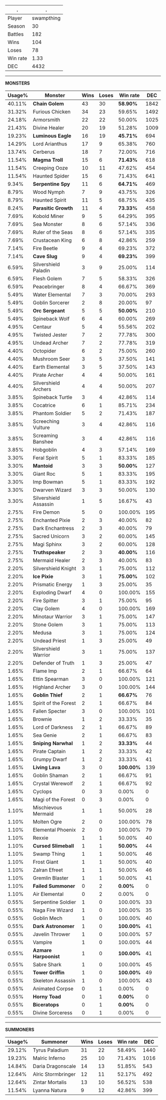 .|.
|-|-
Player|swampthing
Season|30
Battles|182
Wins|104
Loses|78
Win rate|1.33
DEC|4432

---
**MONSTERS**

Usage%|Monster|Wins|Loses|Win rate|DEC|
-|-|-|-|-|-|
40.11%|**Chain Golem**|43|30|**58.90%**|1842|
31.32%|Furious Chicken|34|23|59.65%|1492|
24.18%|Armorsmith|22|22|50.00%|1025|
21.43%|Divine Healer|20|19|51.28%|1009|
19.23%|**Luminous Eagle**|16|19|**45.71%**|694|
14.29%|Lord Arianthus|17|9|65.38%|760|
13.74%|Cerberus|18|7|72.00%|716|
11.54%|**Magma Troll**|15|6|**71.43%**|618|
11.54%|Creeping Ooze|10|11|47.62%|454|
11.54%|Haunted Spider|15|6|71.43%|641|
9.34%|**Serpentine Spy**|11|6|**64.71%**|469|
8.79%|Wood Nymph|7|9|43.75%|326|
8.79%|Haunted Spirit|11|5|68.75%|435|
8.24%|**Parasitic Growth**|11|4|**73.33%**|458|
7.69%|Kobold Miner|9|5|64.29%|395|
7.69%|Sea Monster|8|6|57.14%|336|
7.69%|Ruler of the Seas|8|6|57.14%|335|
7.69%|Crustacean King|6|8|42.86%|259|
7.14%|Fire Beetle|9|4|69.23%|372|
7.14%|**Cave Slug**|9|4|**69.23%**|399|
6.59%|Silvershield Paladin|3|9|25.00%|114|
6.59%|Flesh Golem|7|5|58.33%|326|
6.59%|Peacebringer|8|4|66.67%|369|
5.49%|Water Elemental|7|3|70.00%|293|
5.49%|Goblin Sorcerer|2|8|20.00%|97|
5.49%|**Orc Sergeant**|5|5|**50.00%**|210|
5.49%|Spineback Wolf|6|4|60.00%|269|
4.95%|Centaur|5|4|55.56%|202|
4.95%|Twisted Jester|7|2|77.78%|300|
4.95%|Undead Archer|7|2|77.78%|319|
4.40%|Octopider|6|2|75.00%|260|
4.40%|Mushroom Seer|3|5|37.50%|141|
4.40%|Earth Elemental|3|5|37.50%|143|
4.40%|Pirate Archer|4|4|50.00%|161|
4.40%|Silvershield Archers|4|4|50.00%|207|
3.85%|Spineback Turtle|3|4|42.86%|114|
3.85%|Cocatrice|6|1|85.71%|234|
3.85%|Phantom Soldier|5|2|71.43%|187|
3.85%|Screeching Vulture|3|4|42.86%|116|
3.85%|Screaming Banshee|3|4|42.86%|116|
3.85%|Hobgoblin|4|3|57.14%|169|
3.30%|Feral Spirit|5|1|83.33%|185|
3.30%|**Mantoid**|3|3|**50.00%**|127|
3.30%|Giant Roc|5|1|83.33%|195|
3.30%|Imp Bowman|5|1|83.33%|192|
3.30%|Dwarven Wizard|3|3|50.00%|130|
3.30%|Silvershield Assassin|1|5|16.67%|43|
2.75%|Fire Demon|5|0|100.00%|195|
2.75%|Enchanted Pixie|2|3|40.00%|82|
2.75%|Dark Enchantress|2|3|40.00%|79|
2.75%|Sacred Unicorn|3|2|60.00%|145|
2.75%|Magi Sphinx|3|2|60.00%|128|
2.75%|**Truthspeaker**|2|3|**40.00%**|116|
2.75%|Mermaid Healer|2|3|40.00%|83|
2.20%|Silvershield Knight|3|1|75.00%|112|
2.20%|**Ice Pixie**|3|1|**75.00%**|102|
2.20%|Prismatic Energy|1|3|25.00%|35|
2.20%|Exploding Dwarf|4|0|100.00%|155|
2.20%|Fire Spitter|3|1|75.00%|95|
2.20%|Clay Golem|4|0|100.00%|169|
2.20%|Minotaur Warrior|3|1|75.00%|147|
2.20%|Stone Golem|3|1|75.00%|113|
2.20%|Medusa|3|1|75.00%|124|
2.20%|Undead Priest|1|3|25.00%|49|
2.20%|Silvershield Warrior|3|1|75.00%|137|
2.20%|Defender of Truth|1|3|25.00%|47|
1.65%|Flame Imp|2|1|66.67%|64|
1.65%|Ettin Spearman|3|0|100.00%|121|
1.65%|Highland Archer|3|0|100.00%|144|
1.65%|**Goblin Thief**|2|1|**66.67%**|76|
1.65%|Spirit of the Forest|2|1|66.67%|84|
1.65%|Fallen Specter|3|0|100.00%|101|
1.65%|Brownie|1|2|33.33%|35|
1.65%|Lord of Darkness|2|1|66.67%|89|
1.65%|Sea Genie|2|1|66.67%|83|
1.65%|**Sniping Narwhal**|1|2|**33.33%**|44|
1.65%|Pirate Captain|1|2|33.33%|42|
1.65%|Grumpy Dwarf|1|2|33.33%|41|
1.65%|**Living Lava**|3|0|**100.00%**|139|
1.65%|Goblin Shaman|2|1|66.67%|91|
1.65%|Crystal Werewolf|2|1|66.67%|92|
1.65%|Cyclops|0|3|0.00%|0|
1.65%|Magi of the Forest|0|3|0.00%|0|
1.10%|Mischievous Mermaid|1|1|50.00%|28|
1.10%|Molten Ogre|2|0|100.00%|78|
1.10%|Elemental Phoenix|2|0|100.00%|79|
1.10%|Rexxie|1|1|50.00%|40|
1.10%|**Cursed Slimeball**|1|1|**50.00%**|44|
1.10%|Swamp Thing|1|1|50.00%|46|
1.10%|Frost Giant|1|1|50.00%|40|
1.10%|Zalran Efreet|1|1|50.00%|46|
1.10%|Gremlin Blaster|1|1|50.00%|41|
1.10%|**Failed Summoner**|0|2|**0.00%**|0|
1.10%|Air Elemental|0|2|0.00%|0|
0.55%|Serpentine Soldier|1|0|100.00%|33|
0.55%|Naga Fire Wizard|1|0|100.00%|35|
0.55%|Goblin Mech|1|0|100.00%|40|
0.55%|**Dark Astronomer**|1|0|**100.00%**|41|
0.55%|Javelin Thrower|1|0|100.00%|57|
0.55%|Vampire|1|0|100.00%|44|
0.55%|**Azmare Harpoonist**|1|0|**100.00%**|41|
0.55%|Sabre Shark|1|0|100.00%|45|
0.55%|**Tower Griffin**|1|0|**100.00%**|49|
0.55%|Skeleton Assassin|1|0|100.00%|43|
0.55%|Animated Corpse|0|1|0.00%|0|
0.55%|**Horny Toad**|0|1|**0.00%**|0|
0.55%|**Biceratops**|0|1|**0.00%**|0|
0.55%|Divine Sorceress|0|1|0.00%|0|

---
**SUMMONERS**

Usage%|Summoner|Wins|Loses|Win rate|DEC|
-|-|-|-|-|-|
29.12%|Tyrus Paladium|31|22|58.49%|1440|
19.23%|Malric Inferno|25|10|71.43%|1016|
14.84%|Daria Dragonscale|14|13|51.85%|543|
12.64%|Alric Stormbringer|12|11|52.17%|492|
12.64%|Zintar Mortalis|13|10|56.52%|538|
11.54%|Lyanna Natura|9|12|42.86%|399|
